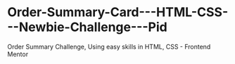 # Order-Summary-Card---HTML-CSS---Newbie-Challenge---Pid
Order Summary Challenge, Using easy skills in HTML, CSS - Frontend Mentor
